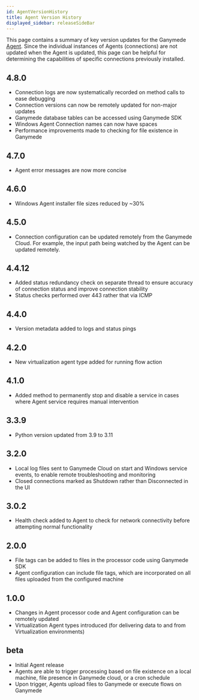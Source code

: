 ```yaml
---
id: AgentVersionHistory
title: Agent Version History
displayed_sidebar: releaseSideBar
---
```


This page contains a summary of key version updates for the Ganymede [Agent](../app/agents/Agent.mdx).  Since the individual instances of Agents (connections) are not updated when the Agent is updated, this page can be helpful for determining the capabilities of specific connections previously installed.

## 4.8.0

- Connection logs are now systematically recorded on method calls to ease debugging
- Connection versions can now be remotely updated for non-major updates
- Ganymede database tables can be accessed using Ganymede SDK
- Windows Agent Connection names can now have spaces
- Performance improvements made to checking for file existence in Ganymede

## 4.7.0

- Agent error messages are now more concise

## 4.6.0

- Windows Agent installer file sizes reduced by ~30%

## 4.5.0

- Connection configuration can be updated remotely from the Ganymede Cloud.  For example, the input path being watched by the Agent can be updated remotely.

## 4.4.12

- Added status redundancy check on separate thread to ensure accuracy of connection status and improve connection stability
- Status checks performed over 443 rather that via ICMP

## 4.4.0

- Version metadata added to logs and status pings

## 4.2.0

- New virtualization agent type added for running flow action

## 4.1.0

- Added method to permanently stop and disable a service in cases where Agent service requires manual intervention

## 3.3.9

- Python version updated from 3.9 to 3.11

## 3.2.0

- Local log files sent to Ganymede Cloud on start and Windows service events, to enable remote troubleshooting and monitoring
- Closed connections marked as Shutdown rather than Disconnected in the UI

## 3.0.2

- Health check added to Agent to check for network connectivity before attempting normal functionality

## 2.0.0

- File tags can be added to files in the processor code using Ganymede SDK
- Agent configuration can include file tags, which are incorporated on all files uploaded from the configured machine

## 1.0.0

- Changes in Agent processor code and Agent configuration can be remotely updated
- Virtualization Agent types introduced (for delivering data to and from Virtualization environments)

## beta

- Initial Agent release
- Agents are able to trigger processing based on file existence on a local machine, file presence in Ganymede cloud, or a cron schedule
- Upon trigger, Agents upload files to Ganymede or execute flows on Ganymede
